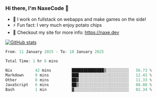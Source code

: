 ### Hi there, I'm NaxeCode 👋
- 🔭 I work on fullstack on webapps and make games on the side!
- ⚡ Fun fact: I very much enjoy potato chips
- 🔋 Checkout my site for more info: https://naxe.dev

[![GitHub stats](https://github-readme-stats.vercel.app/api?username=naxecode&theme=onedark)](https://naxe.dev)

<!--START_SECTION:waka-->

```csharp
From: 11 January 2025 - To: 18 January 2025

Total Time: 1 hr 6 mins

Nix          42 mins         ██████████████▒░░░░░░░░░░   56.73 %
Markdown     9 mins          ███░░░░░░░░░░░░░░░░░░░░░░   12.41 %
Other        8 mins          ██▓░░░░░░░░░░░░░░░░░░░░░░   11.33 %
JavaScript   6 mins          ██▒░░░░░░░░░░░░░░░░░░░░░░   08.88 %
Bash         1 min           ▓░░░░░░░░░░░░░░░░░░░░░░░░   02.34 %
```

<!--END_SECTION:waka-->



<!--
**NaxeCode/NaxeCode** is a ✨ _special_ ✨ repository because its `README.md` (this file) appears on your GitHub profile.

Here are some ideas to get you started:

- 🔭 I’m currently working on Web apps for indie games!
- 🌱 I’m currently mastering C#
- 👯 I’m looking to collaborate on ...
- 🤔 I’m looking for help with ...
- 💬 Ask me about ...
- 📫 How to reach me: ...
- 😄 Pronouns: ...
- ⚡ Fun fact: I love chips
-->
